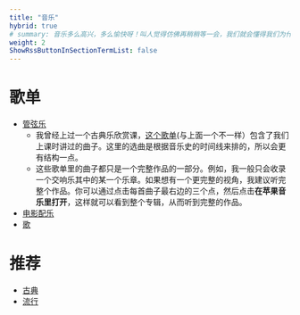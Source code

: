 ```yaml
---
title: "音乐"
hybrid: true
# summary: 音乐多么高兴，多么愉快呀！叫人觉得仿佛再稍稍等一会，我们就会懂得我们为什么活着，我们为什么痛苦似的……
weight: 2
ShowRssButtonInSectionTermList: false
---
```


# 歌单
- [管弦乐](https://music.apple.com/us/playlist/freiburger-barockorchester-gottfried-von-der-goltz/pl.u-JPAZZK2IJEKZ6X)
    - 我曾经上过一个古典乐欣赏课，[这个歌单](https://music.apple.com/us/playlist/mus-106-symphonic-music/pl.u-V9D77WNsPEbp8q)(与上面一个不一样）包含了我们上课时讲过的曲子。这里的选曲是根据音乐史的时间线来排的，所以会更有结构一点。
    - 这些歌单里的曲子都只是一个完整作品的一部分。例如，我一般只会收录一个交响乐其中的某一个乐章。如果想有一个更完整的视角，我建议听完整个作品。你可以通过点击每首曲子最右边的三个点，然后点击**在苹果音乐里打开**，这样就可以看到整个专辑，从而听到完整的作品。
- [电影配乐](https://music.apple.com/us/playlist/joe-hisaishi-princess-mononoke-original-soundtrack/pl.u-11zBBdouj2oE3x)
- [歌](https://music.apple.com/us/playlist/andrea-bocelli-amore/pl.u-JPAZZg3tJEKZ6X)

# 推荐
- [古典](classical)
- [流行](pop)
